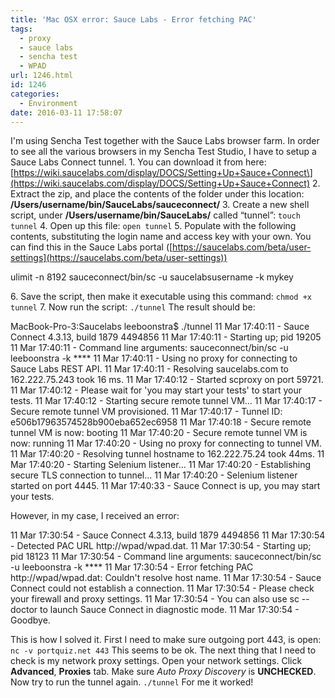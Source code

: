 ```yaml
---
title: 'Mac OSX error: Sauce Labs - Error fetching PAC'
tags:
  - proxy
  - sauce labs
  - sencha test
  - WPAD
url: 1246.html
id: 1246
categories:
  - Environment
date: 2016-03-11 17:58:07
---
```


I'm using Sencha Test together with the Sauce Labs browser farm. In order to see all the various browsers in my Sencha Test Studio, I have to setup a Sauce Labs Connect tunnel. 1. You can download it from here: \[https://wiki.saucelabs.com/display/DOCS/Setting+Up+Sauce+Connect\](https://wiki.saucelabs.com/display/DOCS/Setting+Up+Sauce+Connect) 2. Extract the zip, and place the contents of the folder under this location: **/Users/username/bin/SauceLabs/sauceconnect/** 3\. Create a new shell script, under **/Users/username/bin/SauceLabs/** called “tunnel”: `touch tunnel` 4\. Open up this file: `open tunnel` 5\. Populate with the following contents, substituting the login name and access key with your own. You can find this in the Sauce Labs portal ([https://saucelabs.com/beta/user-settings](https://saucelabs.com/beta/user-settings))

ulimit -n 8192
sauceconnect/bin/sc -u saucelabsusername -k mykey

6\. Save the script, then make it executable using this command: `chmod +x tunnel` 7\. Now run the script: `./tunnel` The result should be:

MacBook-Pro-3:Saucelabs leeboonstra$ ./tunnel
11 Mar 17:40:11 - Sauce Connect 4.3.13, build 1879 4494856
11 Mar 17:40:11 - Starting up; pid 19205
11 Mar 17:40:11 - Command line arguments: sauceconnect/bin/sc -u leeboonstra -k ****
11 Mar 17:40:11 - Using no proxy for connecting to Sauce Labs REST API.
11 Mar 17:40:11 - Resolving saucelabs.com to 162.222.75.243 took 16 ms.
11 Mar 17:40:12 - Started scproxy on port 59721.
11 Mar 17:40:12 - Please wait for 'you may start your tests' to start your tests.
11 Mar 17:40:12 - Starting secure remote tunnel VM...
11 Mar 17:40:17 - Secure remote tunnel VM provisioned.
11 Mar 17:40:17 - Tunnel ID: e506b17963574528b900eba652ec6958
11 Mar 17:40:18 - Secure remote tunnel VM is now: booting
11 Mar 17:40:20 - Secure remote tunnel VM is now: running
11 Mar 17:40:20 - Using no proxy for connecting to tunnel VM.
11 Mar 17:40:20 - Resolving tunnel hostname to 162.222.75.24 took 44ms.
11 Mar 17:40:20 - Starting Selenium listener...
11 Mar 17:40:20 - Establishing secure TLS connection to tunnel...
11 Mar 17:40:20 - Selenium listener started on port 4445.
11 Mar 17:40:33 - Sauce Connect is up, you may start your tests.

However, in my case, I received an error:

11 Mar 17:30:54 - Sauce Connect 4.3.13, build 1879 4494856
11 Mar 17:30:54 - Detected PAC URL http://wpad/wpad.dat.
11 Mar 17:30:54 - Starting up; pid 18123
11 Mar 17:30:54 - Command line arguments: sauceconnect/bin/sc -u leeboonstra -k ****
11 Mar 17:30:54 - Error fetching PAC http://wpad/wpad.dat: Couldn't resolve host name.
11 Mar 17:30:54 - Sauce Connect could not establish a connection.
11 Mar 17:30:54 - Please check your firewall and proxy settings.
11 Mar 17:30:54 - You can also use sc --doctor to launch Sauce Connect in diagnostic mode.
11 Mar 17:30:54 - Goodbye.

This is how I solved it. First I need to make sure outgoing port 443, is open: `nc -v portquiz.net 443` This seems to be ok. The next thing that I need to check is my network proxy settings. Open your network settings. Click **Advanced**, **Proxies** tab. Make sure _Auto Proxy Discovery_ is **UNCHECKED**. Now try to run the tunnel again. `./tunnel` For me it worked!